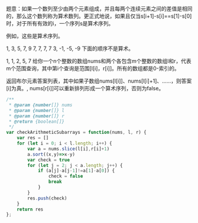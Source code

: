 题意：如果一个数列至少由两个元素组成，并且每两个连续元素之间的差值是相同的，那么这个数列称为算术数列。更正式地说，如果且仅当s[i+1]-s[i]==s[1]-s[0]时，对于所有有效的i，一个序列s是算术序列。

例如，这些是算术序列。

1, 3, 5, 7, 9
7, 7, 7, 7
3, -1, -5, -9
下面的顺序不是算术。

1, 1, 2, 5, 7
给你一个n个整数的数组nums和两个各包含m个整数的数组l和r，代表m个范围查询，其中第i个查询是范围[l[i]，r[i]]。所有的数组都是0-索引的。

返回布尔元素答案列表，其中如果子数组nums[l[i]]、nums[l[i]+1]、......，则答案[i]为真。, nums[r[i]]可以重新排列形成一个算术序列，否则为false。

```javascript
/**
 * @param {number[]} nums
 * @param {number[]} l
 * @param {number[]} r
 * @return {boolean[]}
 */
var checkArithmeticSubarrays = function(nums, l, r) {
    var res = []
    for (let i = 0; i < l.length; i++) {
        var a = nums.slice(l[i],r[i]+1)
        a.sort((x,y)=>x-y)
        var check = true
        for (let j = 2; j < a.length; j++) {
            if (a[j]-a[j-1]!=a[1]-a[0]) {
                check = false
                break
            }
        }
        res.push(check)
    }
    return res
};
```

